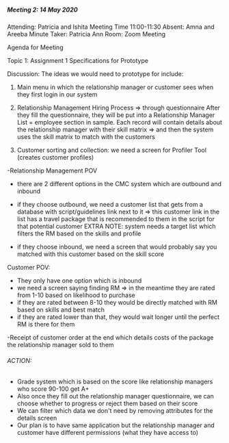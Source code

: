 ##### Meeting 2: 14 May 2020
Attending: Patricia and Ishita
Meeting Time 11:00-11:30
Absent: Amna and Areeba
Minute Taker: Patricia Ann
Room: Zoom Meeting

Agenda for Meeting
 
Topic 1: Assignment 1 Specifications for Prototype

Discussion: 
The ideas we would need to prototype for include:

1. Main menu in which the relationship manager or customer sees when they first login in our system

2. Relationship Management Hiring Process => through questionnaire 
After they fill the questionnaire, they will be put into a Relationship Manager List = employee section in sample. Each record will contain details about the relationship manager with their skill matrix => and then the system uses the skill matrix to match with the customers 

3. Customer sorting and collection: we need a screen for Profiler Tool (creates customer profiles)

-Relationship Management POV
*  there are 2 different options  in the CMC system which are outbound and inbound
*  if they choose outbound, we need a customer list that gets from a database with script/guidelines link next to it => this customer link in the list has a travel package that is recommended to them in the script for that potential customer
EXTRA NOTE: system needs a target list which filters the RM based on the skills and profile

* if they choose inbound, we need a screen that would probably say you matched with this customer based on the skill score 

Customer POV:
* They only have one option which is inbound
*  we need a screen saying finding RM => in the meantime they are rated from 1-10 based on likelihood to purchase
*  if they are rated between 8-10 they would be directly matched with RM based on skills and best match
*  if they are rated lower than that, they would wait longer until the perfect RM is there for them

-Receipt of customer order at the end which details costs of the package the relationship manager sold to them

###### ACTION: 
* Grade system which is based on the score like relationship managers who score 90-100 get A+
* Also once they fill out the relationship manager questionnaire, we can choose whether to progress or reject them based on their score
* We can filter which data we don't need by removing attributes for the details screen
* Our plan is to have same application but the relationship manager and customer have different permissions (what they have access to)



